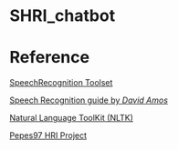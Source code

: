 # SHRI_chatbot

# Reference
[SpeechRecognition Toolset](https://pypi.org/project/SpeechRecognition/)

[Speech Recognition guide by _David Amos_](https://realpython.com/python-speech-recognition/)

[Natural Language ToolKit (NLTK)](https://www.nltk.org/)

[Pepes97 HRI Project](https://github.com/pepes97/HRI-project)

